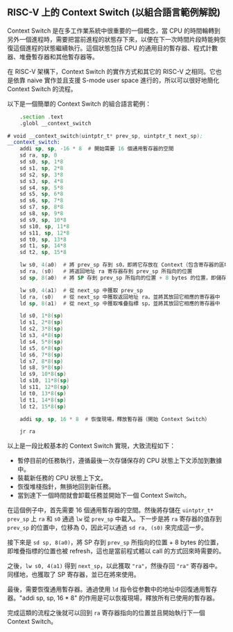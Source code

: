 ## RISC-V 上的 Context Switch (以組合語言範例解說)

Context Switch 是在多工作業系統中很重要的一個概念，當 CPU 的時間輪轉到另外一個進程時，需要把當前進程的狀態存下來，以便在下一次時間片段時能夠恢復這個進程的狀態繼續執行。這個狀態包括 CPU 的通用目的暫存器、程式計數器、堆疊暫存器和其他暫存器等。

在 RISC-V 架構下，Context Switch 的實作方式和其它的 RISC-V 之相同。它也是依靠 naive 實作並且支援 S-mode user space 進行的，所以可以很好地簡化 Context Switch 的流程。

以下是一個簡單的 Context Switch 的組合語言範例：

```asm
    .section .text
    .globl __context_switch

# void __context_switch(uintptr_t* prev_sp, uintptr_t next_sp);
__context_switch:
    addi sp, sp, -16 * 8  # 開始需要 16 個通用暫存器的空間
    sd ra, sp, 0
    sd s0, sp, 1*8
    sd s1, sp, 2*8
    sd s2, sp, 3*8
    sd s3, sp, 4*8
    sd s4, sp, 5*8
    sd s5, sp, 6*8
    sd s6, sp, 7*8
    sd s7, sp, 8*8
    sd s8, sp, 9*8
    sd s9, sp, 10*8
    sd s10, sp, 11*8
    sd s11, sp, 12*8
    sd t0, sp, 13*8
    sd t1, sp, 14*8
    sd t2, sp, 15*8

    lw s0, 4(a0)  # 將 prev_sp 存到 s0，即將它存放在 Context（包含寄存器的區域）中
    sd ra, (s0)   # 將返回地址 ra 寄存器存到 prev_sp 所指向的位置
    sd sp, 8(a0)  # 將 SP 存到 prev_sp 所指向的位置 + 8 bytes 的位置，即儲存堆疊指標

    lw s0, 4(a1)  # 從 next_sp 中獲取 prev_sp
    ld ra, (s0)   # 從 next_sp 中獲取返回地址 ra，並將其放回它相應的寄存器中
    ld sp, 8(a1)  # 從 next_sp 中獲取堆疊指標 sp，並將其放回它相應的寄存器中

    ld s0, 1*8(sp)
    ld s1, 2*8(sp)
    ld s2, 3*8(sp)
    ld s3, 4*8(sp)
    ld s4, 5*8(sp)
    ld s5, 6*8(sp)
    ld s6, 7*8(sp)
    ld s7, 8*8(sp)
    ld s8, 9*8(sp)
    ld s9, 10*8(sp)
    ld s10, 11*8(sp)
    ld s11, 12*8(sp)
    ld t0, 13*8(sp)
    ld t1, 14*8(sp)
    ld t2, 15*8(sp)

    addi sp, sp, 16 * 8  # 恢復現場，釋放暫存器（開始 Context Switch）

    jr ra
```

以上是一段比較基本的 Context Switch 實現，大致流程如下：

- 暫停目前的任務執行，遵循最後一次存儲保存的 CPU 狀態上下文添加到數據中。
- 裝載新任務的 CPU 狀態上下文。
- 恢復堆棧指針，無損地回到新任務。
- 當到達下一個時間就會卸載任務並開始下一個 Context Switch。

在這個例子中，首先需要 16 個通用暫存器的空間。然後將存儲在 `uintptr_t* prev_sp` 上 `ra` 和 `s0` 通過 `lw` 從 `prev_sp` 中載入。下一步是將 `ra` 寄存器的值存到 `prev_sp` 的位置中，位移為 0，因此可以通過 `sd ra, (s0)` 來完成這一步。

接下來是 `sd sp, 8(a0)`，將 SP 存到 `prev_sp` 所指向的位置 + 8 bytes 的位置，即堆疊指標的位置也被 refresh，這也是當前程式體以 call 的方式回來時需要的。

之後，`lw s0, 4(a1)` 得到 `next_sp`，以此獲取 `"ra"`，然後存回 `"ra"` 寄存器中。同樣地，也獲取了 SP 寄存器，並已在將來使用。

最後，需要恢復通用暫存器。通過使用 `ld` 指令從参數中的地址中回復通用暫存器。"addi sp, sp, 16 * 8" 的作用是可以恢複現場，釋放所有已使用的暫存器。

完成這類的流程之後就可以回到 `ra` 寄存器指向的位置並且開始執行下一個 Context Switch。